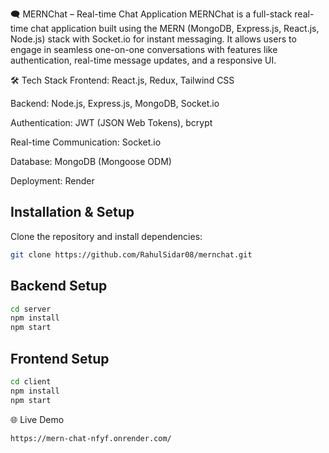 🗨️ MERNChat – Real-time Chat Application
MERNChat is a full-stack real-time chat application built using the MERN (MongoDB, Express.js, React.js, Node.js) stack with Socket.io for instant messaging. It allows users to engage in seamless one-on-one conversations with features like authentication, real-time message updates, and a responsive UI.

🛠️ Tech Stack
Frontend: React.js, Redux, Tailwind CSS

Backend: Node.js, Express.js, MongoDB, Socket.io

Authentication: JWT (JSON Web Tokens), bcrypt

Real-time Communication: Socket.io

Database: MongoDB (Mongoose ODM)

Deployment: Render


## Installation & Setup

Clone the repository and install dependencies:

```bash
git clone https://github.com/RahulSidar08/mernchat.git  
```
## Backend Setup

```bash
cd server  
npm install  
npm start 
```
## Frontend Setup

```bash
cd client  
npm install  
npm start  
```
🌐 Live Demo

```bash
https://mern-chat-nfyf.onrender.com/ 
```
